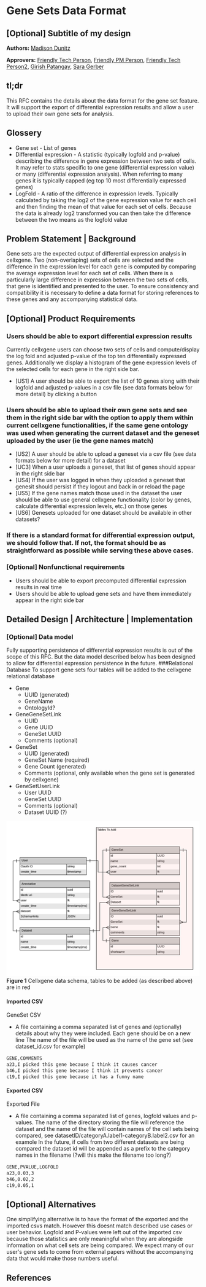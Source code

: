 # Gene Sets Data Format

## [Optional] Subtitle of my design 

**Authors:** [Madison Dunitz](mailto:madison.dunitz@chanzuckerberg.com)

**Approvers:** [Friendly Tech Person](mailto:some.nice.person@chanzuckerberg.com), [Friendly PM Person](mailto:some.nice.person@chanzuckerberg.com), [Friendly Tech Person2](mailto:some.nice.person@chanzuckerberg.com), [Girish Patangay](mailto:girish.patangay@chanzuckerberg.com), [Sara Gerber](mailto:sara.gerber@chanzuckerberg.com) 

## tl;dr 

This RFC contains the details about the data format for the gene set feature. It will support the export of differential
 expression results and allow a user to upload their own gene sets for analysis. 
 
## Glossery 
- Gene set - List of genes
- Differential expression - A statistic (typically logfold and p-value) describing the difference in gene expression between two sets of cells. It may refer to stats specific to one gene (differential expression value) or many (differential expression analysis). When referring to many genes it is typically capped (eg top 10 most differentially expressed genes)
- LogFold - A ratio of the difference in expression levels. Typically calculated by taking the log2 of the gene expression value for each cell and then finding the mean of that value for each set of cells. Because the data is already log2 transformed you can then take the difference between the two means as the logfold value 
## Problem Statement | Background

Gene sets are the expected output of differential expression analysis in cellxgene. Two (non-overlaping) sets of cells 
are selected and the difference in the expression level for each gene is computed by comparing the average 
expression level for each set of cells. When there is a particularly large difference in expression between the two sets of 
cells, that gene is identified and presented to the user. To ensure consistency and compatibility it is necessary to define a 
data format for storing references to these genes and any accompanying statistical data. 

## [Optional] Product Requirements
### Users should be able to export differential expression results
Currently cellxgene users can choose two sets of cells and compute/display the log fold and adjusted p-value of the top ten differentially expressed genes. Additionally we display a histogram of the gene expression levels of the selected cells for each gene in the right side bar. 
- [US1] A user should be able to export the list of 10 genes along with their logfold and adjusted p-values in a csv file (see data formats below for more detail) by clicking a button
### Users should be able to upload their own gene sets and see them in the right side bar with the option to apply them within current cellxgene functionalities, if the same gene ontology was used when generating the current dataset and the geneset uploaded by the user (ie the gene names match) 
- [US2]  A user should be able to upload a geneset via a csv file (see data formats below for more detail) for a dataset
- [UC3] When a user uploads a geneset, that list of genes should appear in the right side bar 
- [US4] If the user was logged in when they uploaded a geneset that genesit should persist if they logout and back in or reload the page
- [US5] If the gene names match those used in the dataset the user should be able to use general cellxgene functionality (color by genes, calculate differential expression levels, etc.) on those genes
- [US6] Genesets uploaded for one dataset should be available in other datasets?

### If there is a standard format for differential expression output, we should follow that. If not, the format should be as straightforward as possible while serving these above cases.

### [Optional] Nonfunctional requirements
- Users should be able to export precomputed differential expression results in real time
- Users should be able to upload gene sets and have them immediately appear in the right side bar

## Detailed Design | Architecture | Implementation


### [Optional] Data model

Fully supporting persistence of differential expression results is out of the scope of this RFC. But the data model described below has been designed to allow for differential expression persistence in the future.
###Relational Database
To support gene sets four tables will be added to the cellxgene relational database
- Gene
   - UUID (generated)
   - GeneName
   - OntologyId?
- GeneGeneSetLink
   - UUID
   - Gene UUID
   - GeneSet UUID
   - Comments (optional)
- GeneSet
   - UUID (generated)
   - GeneSet Name (required)
   - Gene Count (generated)
   - Comments (optional, only available when the gene set is generated by cellxgene)
- GeneSetUserLink
   - User UUID
   - GeneSet UUID
   - Comments (optional)
   - Dataset UUID (?)

![Cellxgene Data Schema](imgs/Cellxgene_rds_schema.png)
**Figure 1** Cellxgene data schema, tables to be added (as described above) are in red
#### Imported CSV
GeneSet CSV
- A file containing a comma separated list of genes and (optionally) details about why they were included. Each gene should be on a new line The name of the file will be used as the name of the gene set (see dataset_id.csv for example)
```
GENE,COMMENTS
a23,I picked this gene because I think it causes cancer
b46,I picked this gene because I think it prevents cancer
c19,I picked this gene because it has a funny name
```
#### Exported CSV
Exported File
-  A file containing a comma separated list of genes, logfold values and p-values. The name of the directory storing the file will reference the dataset and the name of the file will contain names of the cell sets being compared, see datasetID/categoryA.label1-categoryB.label2.csv for an examole
In the future, if cells from two different datasets are being compared the dataset id will be appended as a prefix to the category names in the filename (?will this make the filename too long?)
```
GENE,PVALUE,LOGFOLD
a23,0.03,3
b46,0.02,2
c19,0.05,1
```

## [Optional] Alternatives

One simplifying alternative is to have the format of the exported and the imported csvs match. 
However this doesnt match described use cases or user behavior. Logfold and P-values were left out of the imported csv 
because those statistics are only meaningful when they are alongside information on what cell sets are being compared. We 
expect many of our user's gene sets to come from external papers without the accompanying data that would make those numbers useful. 

## References
